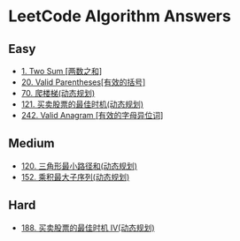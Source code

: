 # LeetCode Algorithm Answers

## Easy

- [1. Two Sum [两数之和]](./answers/1.py)
- [20. Valid Parentheses[有效的括号]](./answers/20.py)
- [70. 爬楼梯(动态规划)](./answers/70.py)
- [121. 买卖股票的最佳时机(动态规划)](./answers/70.py)
- [242. Valid Anagram [有效的字母异位词]](./answers/242.py)

## Medium
- [120. 三角形最小路径和(动态规划)](./answers/120.py)
- [152. 乘积最大子序列(动态规划)](./answers/152.py)

## Hard

- [188. 买卖股票的最佳时机 IV(动态规划)](./answers/188.py)